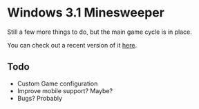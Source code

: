 # Windows 3.1 Minesweeper

Still a few more things to do, but the main game cycle is in place.

You can check out a recent version of it [here](https://minesweeper-amadeus.vercel.app/).

## Todo

* Custom Game configuration
* Improve mobile support? Maybe?
* Bugs? Probably
